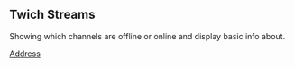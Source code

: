 ## Twich Streams

Showing which channels are offline or online and display basic info about.

[Address](https://icelandico.github.io/twitchTv/)

